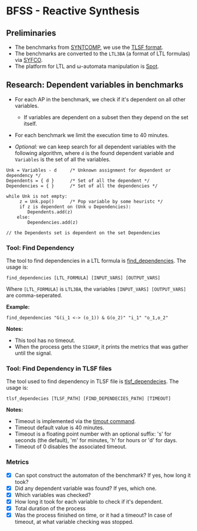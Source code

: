 # BFSS - Reactive Synthesis 

## Preliminaries
* The benchmarks from [SYNTCOMP](https://github.com/SYNTCOMP/benchmarks/tree/master), we use the [TLSF format](https://arxiv.org/pdf/1604.02284.pdf).
* The benchmarks are converted to the `LTL3BA` (a format of LTL formulas) via [SYFCO](https://github.com/reactive-systems/syfco).
* The platform for LTL and ω-automata manipulation is [Spot](https://spot.lrde.epita.fr/).

## Research: Dependent variables in benchmarks
* For each AP in the benchmark, we check if it's dependent on all other variables.
  * If variables are dependent on a subset then they depend on the set itself.
* For each benchmark we limit the execution time to 40 minutes.

* _Optional:_ we can keep search for all dependent variables with the following algorithm,
where `d` is the found dependent variable and `Variables` is the set of all the variables.
```
Unk = Variables - d     /* Unknown assignment for dependent or dependency */
Dependents = { d }      /* Set of all the dependent */
Dependencies = { }      /* Set of all the dependencies */

while Unk is not empty:
     z = Unk.pop()      /* Pop variable by some heuristc */
     if z is dependent on (Unk ∪ Dependencies):
        Dependents.add(z)
    else:
        Dependencies.add(z)

// the Dependents set is dependent on the set Dependencies
```

### Tool: Find Dependency
The tool to find dependencies in a LTL formula is [find_dependencies](src/find_dependencies.cpp). The usage is:
```
find_dependencies [LTL_FORMULA] [INPUT_VARS] [OUTPUT_VARS]
```
Where `[LTL_FORMULA]` is `LTL3BA`,  the variables `[INPUT_VARS] [OUTPUT_VARS]` are comma-seperated.

**Example:**

`find_dependencies "G(i_1 <-> (o_1)) & G(o_2)" "i_1" "o_1,o_2"`

**Notes:**
* This tool has no timeout.
* When the process gets the `SIGHUP`, it prints the metrics that was gather until the signal. 

### Tool: Find Dependency in TLSF files
The tool used to find dependency in TLSF file is [tlsf_dependecies](tools/tlsf_dependecies).
The usage is:
```
tlsf_dependecies [TLSF_PATH] [FIND_DEPENDECIES_PATH] [TIMEOUT]
```

**Notes:**
* Timeout is implemented via the [timout command](https://man7.org/linux/man-pages/man1/timeout.1.html).
* Timeout default value is 40 minutes.
* Timeout is a floating point number with an optional suffix: 's' for seconds (the default), 'm' for minutes, 'h' for hours or 'd' for days. 
* Timeout of 0 disables the associated timeout.

### Metrics
- [x] Can spot construct the automaton of the benchmark? If yes, how long it took?
- [x] Did any dependent variable was found? If yes, which one.
- [x] Which variables was checked?
- [x] How long it took for each variable to check if it's dependent.
- [x] Total duration of the process
- [x] Was the process finished on time, or it had a timeout? In case of timeout, at what variable checking was stopped.
